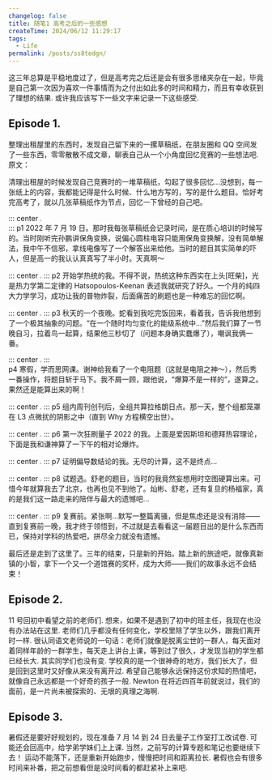 ```yaml
---
changelog: false
title: 随笔1 高考之后的一些感想
createTime: 2024/06/12 11:29:17
tags:
  - Life
permalink: /posts/ss8tedgn/
---
```


这三年总算是平稳地度过了，但是高考完之后还是会有很多思绪夹杂在一起，毕竟是自己第一次因为喜欢一件事情而为之付出如此多的时间和精力，而且有幸收获到了理想的结果. 或许我应该写下一些文字来记录一下这些感受.

## Episode 1.

整理出租屋里的东西时，发现自己留下来的一摞草稿纸，在朋友圈和 QQ 空间发了一些东西，零零散散不成文章，聊表自己从一个小角度回忆竞赛的一些想法吧.
原文：

清理出租屋的时候发现自己竞赛时的一堆草稿纸，勾起了很多回忆…没想到，每一张纸上的内容，我都能记得是什么时候、什么地方写的，写的是什么题目。恰好考完高考了，就以几张草稿纸作为节点，回忆一下曾经的自己吧。

::: center
<img src='https://p.sda1.dev/18/775e39b562a7a06c6b35567a315b7272/fb93b73ce48d68ed7b45ac609727d7f1b6960137a2ba4df53e453eb53babcc43.jpg' style='zoom:20%'>  
:::
p1 2022 年 7 月 19 日。那时我每张草稿纸会记录时间，是在质心培训的时候写的。当时刚听完孙鹏讲保角变换，说偏心圆柱电容只能用保角变换解，没有简单解法，我中午不信邪，拿线电像写了一个解答出来给他。当时的题目其实简单的吓人，但是高一的我认认真真写了半小时。天真啊～

::: center
<img src='https://p.sda1.dev/18/a94286defd584d9701266aab5ef2f6c2/179a2347f4c45014ce7fe158c26c1a422d563856f62c5795d2c7fec3b78921ea.jpg' style='zoom:20%'>
:::
p2 开始学热统的我。不得不说，热统这种东西实在上头[旺柴]，光是热力学第二定律的 Hatsopoulos-Keenan 表述我就研究了好久。一个月的纯四大力学学习，成功让我的普物炸裂，后面痛苦的刷题也是一种难忘的回忆啊。

::: center
<img src='https://p.sda1.dev/18/fe92a23ed33760a1d1c9f26869d152f0/6c99e1ebabba5c60d4bf678cf2e4839620d3bad0f7c1687293b965c08de64b7a.jpg' style='zoom:20%'>
:::
p3 秋天的一个夜晚。蛇看到我吃完饭回来，看着我，告诉我他想到了一个极其抽象的问题。“在一个随时均匀变化的能级系统中…”然后我们算了一节晚自习，拉着鸟一起算，结果他三秒切了（问题本身确实蠢爆了），嘲讽我俩一番。

::: center
<img src='https://p.sda1.dev/18/f2e5d3d79ee880a9df63bd8f37cf386f/532bcf1acd2a744263a3dccf80e9f9090cd6e556791639da52fd56e42a50d81d.jpg' style='zoom:20%'>
:::  
p4 寒假，学而思网课。谢神给我看了一个电阻题（这就是电阻之神～），然后秀一番操作，将题目斩于马下。我不屑一顾，跟他说，“爆算不是一样的”，遂算之。果然还是能算出来的啊！

::: center
<img src='https://p.sda1.dev/18/36145211a57edd6c4f489160b82d50d2/865959c2e7356e9795092c0c080fa3951c7d3b83686e744ea3a216f07add2fdf.jpg' style='zoom:20%'>
:::
p5 组内周刊创刊后，全组共算拉格朗日点。那一天，整个组都笼罩在 L3 点微扰的阴影之中（直到 Why 方程横空出世）。

::: center
<img src='https://p.sda1.dev/18/9b11f9d348aa05302232f0b56113b1b2/1dfd8660a24e62b33cdc45858a92c27a8231d2b7f946dff95ffd3ba6d546bf02.jpg' style='zoom:20%'>
:::
p6 第一次狂刷量子 2022 的我。上面是爱因斯坦和德拜热容理论，下面是我和谦神算了一下午的相对论爆炸。

::: center
<img src='https://p.sda1.dev/18/0e4505848bd06deaa150374a62462edf/4edb33c0495a182d82e61fc61c28850fe21be762ce565f1b6d40b877d9254531.jpg' style='zoom:20%'>
:::
p7 证明偏导数结论的我。无尽的计算，这不是终点…

::: center
<img src='https://p.sda1.dev/18/37013c4b6a66f56b9abaa329689273a1/4ffd07e9c8b2aed45dd0e515a21cda38658eaf19b27d69a7dbcb2049c1dc0a6f.jpg' style='zoom:20%'>
:::
p8 试题选。舒老的题目，当时的我竟然妄想用时空图硬算出来。可惜今年就算我去了北京，也再也见不到他了。灿彬、舒老，还有复旦的杨福家，真的是我们这一路走来的陪伴与最大的遗憾吧…

::: center
<img src='https://p.sda1.dev/18/16357297a3a366b745f76afa3baa29d3/f40b9a906f4e88f25f770691f978938680964dc27a87124aed52438afa4faa2f.jpg' style='zoom:20%'>
:::
p9 复赛前。紧张啊…默写一整篇离骚，但是焦虑还是没有消除——直到复赛前一晚，我才终于领悟到，不过就是去看看这一届题目出的是什么东西而已，保持对学科的热爱吧，拼尽全力就没有遗憾。

最后还是走到了这里了。三年的结束，只是新的开始。踏上新的旅途吧，就像真新镇的小智，拿下一个又一个道馆赛的奖杯，成为大师——我们的故事永远不会结束！

## Episode 2.

11 号回初中看望之前的老师们. 想来，如果不是遇到了初中的班主任，我现在也没有办法站在这里.
老师们几乎都没有任何变化，学校里除了学生以外，跟我们离开时一样. 很认同语文老师说的一句话：老师们就像是脱离尘世的一群人，每天面对着同样年龄的一群学生，每天走上讲台上课，等到过了很久，才发现当初的学生都已经长大.
其实同学们也没有变. 学校真的是一个很神奇的地方，我们长大了，但是回到这里时又好像从来没有离开过. 希望自己能够永远保持这份求知的热情吧，就像自己永远都是一个好奇的孩子一般. Newton 在将近四百年前就说过，我们的面前，是一片尚未被探索的、无垠的真理之海啊.

## Episode 3.

暑假还是要好好规划的，现在准备 7 月 14 到 24 日去量子工作室打工改试卷. 可能还会回高中，给学弟学妹们上上课. 当然，之前写的计算专题和笔记也要继续下去！
运动不能落下，还是重新开始跑步，慢慢把时间和距离拉长.
暑假也会有很多时间来补番，把之前想看但是没时间看的都赶紧补上来吧.
